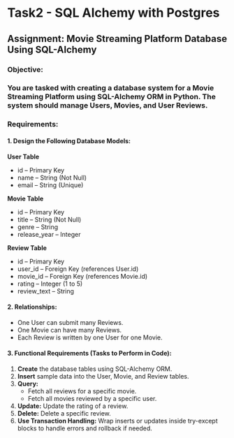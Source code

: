 # Task2 - SQL Alchemy with Postgres
## **Assignment:** Movie Streaming Platform Database Using SQL-Alchemy

### **Objective:**
### You are tasked with creating a database system for a Movie Streaming Platform using SQL-Alchemy ORM in Python. The system should manage Users, Movies, and User Reviews.


### **Requirements:**
#### **1. Design the Following Database Models:**
   
**User Table**
  * id – Primary Key
  * name – String (Not Null)
  * email – String (Unique)

**Movie Table**
* id – Primary Key
* title – String (Not Null)
* genre – String
* release_year – Integer


**Review Table**
* id – Primary Key
* user_id – Foreign Key (references User.id)
* movie_id – Foreign Key (references Movie.id)
* rating – Integer (1 to 5)
* review_text – String


#### **2. Relationships:**
* One User can submit many Reviews.
* One Movie can have many Reviews.
* Each Review is written by one User for one Movie.


#### **3. Functional Requirements (Tasks to Perform in Code):**
   1. **Create** the database tables using SQL-Alchemy ORM.
   2. **Insert** sample data into the User, Movie, and Review tables.
   3. **Query:**
      * Fetch all reviews for a specific movie.
      * Fetch all movies reviewed by a specific user.
   4. **Update:** Update the rating of a review.
   5. **Delete:** Delete a specific review.
   6. **Use Transaction Handling:** Wrap inserts or updates inside try-except blocks to handle errors and rollback if needed.
